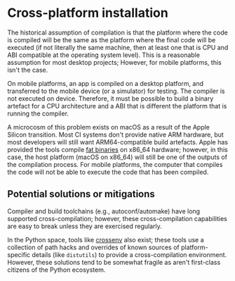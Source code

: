 # Cross-platform installation

The historical assumption of compilation is that the platform where the code is
compiled will be the same as the platform where the final code will be executed
(if not literally the same machine, then at least one that is CPU and ABI
compatible at the operating system level). This is a reasonable assumption for
most desktop projects; However, for mobile platforms, this isn't the case.

On mobile platforms, an app is compiled on a desktop platform, and transferred
to the mobile device (or a simulator) for testing. The compiler is not executed
on device. Therefore, it must be possible to build a binary artefact for a CPU
architecture and a ABI that is different the platform that is running the
compiler.

A microcosm of this problem exists on macOS as a result of the Apple Silicon
transition. Most CI systems don't provide native ARM hardware, but most
developers will still want ARM64-compatible build artefacts. Apple has provided
the tools compile [fat binaries](multiple_architectures.md) on x86_64 hardware;
however, in this case, the host platform (macOS on x86_64) will still be one of
the outputs of the compilation process. For mobile platforms, the computer that
compiles the code will not be able to execute the code that has been compiled.

## Potential solutions or mitigations

Compiler and build toolchains (e.g., autoconf/automake) have long supported
cross-compilation; however, these cross-compilation capabilities are easy to
break unless they are exercised regularly.

In the Python space, tools like [crossenv](https://github.com/benfogle/crossenv)
also exist; these tools use a collection of path hacks and overrides of known
sources of platform-specific details (like `distutils`) to provide a
cross-compilation environment. However, these solutions tend to be somewhat
fragile as aren't first-class citizens of the Python ecosystem.
